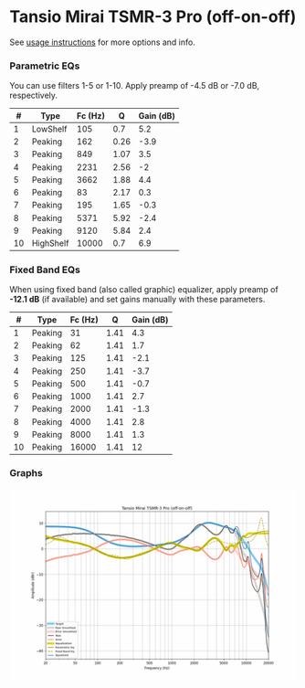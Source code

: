 # Tansio Mirai TSMR-3 Pro (off-on-off)
See [usage instructions](https://github.com/jaakkopasanen/AutoEq#usage) for more options and info.

### Parametric EQs
You can use filters 1-5 or 1-10. Apply preamp of -4.5 dB or -7.0 dB, respectively.

|   # | Type      |   Fc (Hz) |    Q |   Gain (dB) |
|-----|-----------|-----------|------|-------------|
|   1 | LowShelf  |       105 | 0.7  |         5.2 |
|   2 | Peaking   |       162 | 0.26 |        -3.9 |
|   3 | Peaking   |       849 | 1.07 |         3.5 |
|   4 | Peaking   |      2231 | 2.56 |        -2   |
|   5 | Peaking   |      3662 | 1.88 |         4.4 |
|   6 | Peaking   |        83 | 2.17 |         0.3 |
|   7 | Peaking   |       195 | 1.65 |        -0.3 |
|   8 | Peaking   |      5371 | 5.92 |        -2.4 |
|   9 | Peaking   |      9120 | 5.84 |         2.4 |
|  10 | HighShelf |     10000 | 0.7  |         6.9 |

### Fixed Band EQs
When using fixed band (also called graphic) equalizer, apply preamp of **-12.1 dB** (if available) and set gains manually with these parameters.

|   # | Type    |   Fc (Hz) |    Q |   Gain (dB) |
|-----|---------|-----------|------|-------------|
|   1 | Peaking |        31 | 1.41 |         4.3 |
|   2 | Peaking |        62 | 1.41 |         1.7 |
|   3 | Peaking |       125 | 1.41 |        -2.1 |
|   4 | Peaking |       250 | 1.41 |        -3.7 |
|   5 | Peaking |       500 | 1.41 |        -0.7 |
|   6 | Peaking |      1000 | 1.41 |         2.7 |
|   7 | Peaking |      2000 | 1.41 |        -1.3 |
|   8 | Peaking |      4000 | 1.41 |         2.8 |
|   9 | Peaking |      8000 | 1.41 |         1.3 |
|  10 | Peaking |     16000 | 1.41 |        12   |

### Graphs
![](./Tansio%20Mirai%20TSMR-3%20Pro%20(off-on-off).png)
